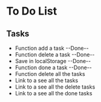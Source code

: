 # To Do List

## Tasks

-   Function add a task --Done--
-   Function delete a task --Done--
-   Save in localStorage --Done--
-   Function done a task --Done--
-   Function delete all the tasks
-   Link to a see all the tasks
-   Link to a see all the delete tasks
-   Link to a see all the done tasks
